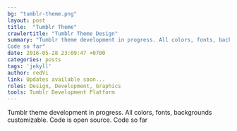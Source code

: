 ```yaml
---
bg: "tumblr-theme.png"
layout: post
title:  "Tumblr Theme"
crawlertitle: "Tumblr Theme Design"
summary: "Tumblr theme development in progress. All colors, fonts, backgrounds customizable. Code is open source.   
Code so far"
date: 2016-05-28 23:09:47 +0700
categories: posts
tags: 'jekyll'
author: redVi
link: Updates available soon...
roles: Design, Development, Graphics
tools: Tumblr Development Platform
---
```


Tumblr theme development in progress. All colors, fonts, backgrounds customizable. Code is open source.
Code so far